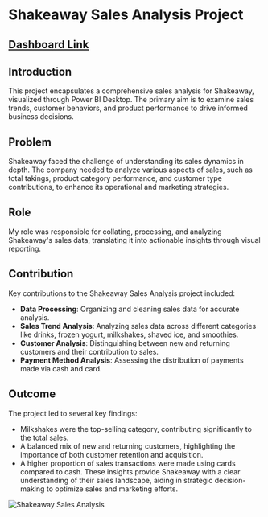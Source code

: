 # Shakeaway Sales Analysis Project
## [Dashboard Link](https://app.powerbi.com/view?r=eyJrIjoiODgyMTg5MzctOGViMS00ZmRlLWE3YWItYTI0NWVkN2Y2MWMyIiwidCI6ImRmODY3OWNkLWE4MGUtNDVkOC05OWFjLWM4M2VkN2ZmOTVhMCJ9)
## Introduction

This project encapsulates a comprehensive sales analysis for Shakeaway, visualized through Power BI Desktop. The primary aim is to examine sales trends, customer behaviors, and product performance to drive informed business decisions.

## Problem

Shakeaway faced the challenge of understanding its sales dynamics in depth. The company needed to analyze various aspects of sales, such as total takings, product category performance, and customer type contributions, to enhance its operational and marketing strategies.

## Role

My role was responsible for collating, processing, and analyzing Shakeaway's sales data, translating it into actionable insights through visual reporting.

## Contribution

Key contributions to the Shakeaway Sales Analysis project included:
- **Data Processing**: Organizing and cleaning sales data for accurate analysis.
- **Sales Trend Analysis**: Analyzing sales data across different categories like drinks, frozen yogurt, milkshakes, shaved ice, and smoothies.
- **Customer Analysis**: Distinguishing between new and returning customers and their contribution to sales.
- **Payment Method Analysis**: Assessing the distribution of payments made via cash and card.

## Outcome

The project led to several key findings:
- Milkshakes were the top-selling category, contributing significantly to the total sales.
- A balanced mix of new and returning customers, highlighting the importance of both customer retention and acquisition.
- A higher proportion of sales transactions were made using cards compared to cash.
These insights provide Shakeaway with a clear understanding of their sales landscape, aiding in strategic decision-making to optimize sales and marketing efforts.

![Shakeaway Sales Analysis](https://github.com/shubhammore15/Shakeaway-Sales-Analysis-Power-BI/assets/95162457/dd5dce5c-4c3f-42df-a7e9-0e233189f367)
